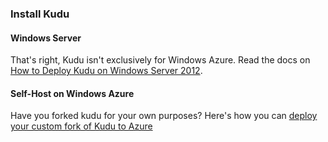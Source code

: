 <div class="panel panel-primary visible-md visible-lg">
	<div class="panel-heading">
		<h3 class="panel-title">Install Kudu</h3>
	</div>
	<div class="panel-body">
		<h4>Windows Server</h4>
		<p>That's right, Kudu isn't exclusively for Windows Azure. Read the docs on <a href="https://github.com/projectkudu/kudu/wiki/Deploying-to-a-server">How to Deploy Kudu on Windows Server 2012</a>.</p>
		<h4>Self-Host on Windows Azure</h4>
		<p>Have you forked kudu for your own purposes? Here's how you can <a href="https://github.com/projectkudu/kudu/wiki/Deploy-locally-built-private-kudu-to-azure">deploy your custom fork of Kudu to Azure</a></p>
	</div>
</div>